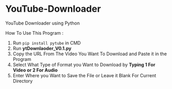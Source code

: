 # YouTube-Downloader
YouTube Downloader using Python

How To Use This Program :

1. Run ``pip install pytube`` in CMD
2. Run **ytDownlaoder_V0.1.py**
3. Copy the URL From The Video You Want To Download and Paste it in the Program 
4. Select What Type of Format you Want to Download by **Typing 1 For Video or 2 For Audio**
5. Enter Where you Want to Save the File or Leave it Blank For Current Directory
